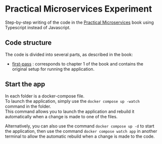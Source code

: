 # Practical Microservices Experiment

Step-by-step writing of the code in the [Practical Microservices](https://pragprog.com/titles/egmicro/practical-microservices/) book using Typescript instead of Javascript.

## Code structure

The code is divided into several parts, as described in the book:
- [first-pass](first-pass) : corresponds to chapter 1 of the book and contains the original setup for running the application.

## Start the app

In each folder is a docker-compose file.\
To launch the application, simply use the `docker compose up -watch` command in the folder.\
This command allows you to launch the application and rebuild it automatically when a change is made to one of the files.

Alternatively, you can also use the command `docker compose up -d` to start the application, 
then use the command `docker compose watch app` in another terminal to allow the automatic rebuild when a change is made to the code.